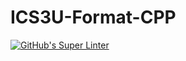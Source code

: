 # ICS3U-Format-CPP

[![GitHub's Super Linter](https://github .com/devin-jhu/ICS3U-Unit3-01-CPP/workflows/GitHub's%20Super%20Linter/badge.svg)](https://github.com/devin-jhu/ICS3U-Unit3-01-CPP/actions)
